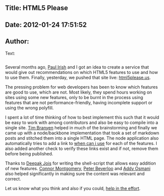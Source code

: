 Title: HTML5 Please
----
Date: 2012-01-24 17:51:52
----
Author: 
----
Text:

<p><a href="http://html5please.us"><img src="http://cache.gyazo.com/c5d6f648394681c59d93c487b8347cf5.png" alt="" /></a></p>
  <p> Several months ago, <a href="http://paulirish.com">Paul Irish</a> and I got an idea to create a service that would give out recommendations on which HTML5 features to use and how to use them. Finally, yesterday, we pushed that site live: <a href="http://html5please.com">html5please.us</a>.</p>
  <p>The pressing problem for web developers has been to know which features are good to use, which are not. Most likely, they spend hours working on sites using some new features, only to be burnt in the process using features that are not performance-friendly, having incomplete support or using the wrong polyfill. </p>
  <p> I spent a lot of time thinking of how to best implement this such that it would be easy to work with among contributors and also be easy to compile into a single site.  <a href="http://tbranyen.com">Tim Branyen</a> helped in much of the brainstorming and finally we came up with a node/backbone implementation that took a set of markdown posts and stitched them into a single HTML page.  The node application also automatically tries to add a link to <a href="http://whencaniuse.com">when can i use</a> for each of the features. I also added another check to verify these links exist and if not, remove them before being published. </p>
  <p>Thanks to <a href="http://vyom.org">Deepak Jois</a> for writing the shell-script that allows easy addition of new features.  <a href="http://connor.me">Connor Montgomery</a>, <a href="%22http://peter.sh">Peter Beverloo</a> and <a href="http://addyosmani.com">Addy Osmani</a> also helped significantly in making sure the content was relevant and correct.</p>
  <p>Let us know what you think and also if you could, <a href="http://github.com/h5bp/html5please/">help in the effort</a>.</p>
